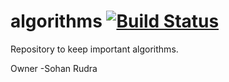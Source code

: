 # algorithms  [![Build Status](https://travis-ci.org/rudrasohan/algorithms.svg?branch=master)](https://travis-ci.org/rudrasohan/algorithms)
Repository to keep important algorithms.

Owner -Sohan Rudra
